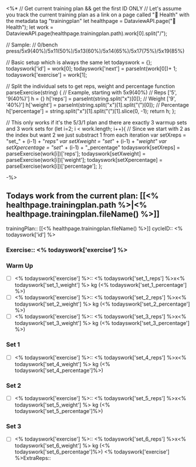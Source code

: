 <%* 
// Get current training plan && get the first ID ONLY
// Let's assume you track the current training plan as a link on a page called "🍏 Health" with the metadata tag "trainingplan"
let healthpage = DataviewAPI.page("🍏 Health");
let work = DataviewAPI.page(healthpage.trainingplan.path).work[0].split("/");

// Sample:
// 0/bench press/5x9(40%)/5x11(50%)/5x13(60%)/5x14(65%)/5x17(75%)/5x19(85%)

// Basic setup which is always the same
let todayswork = {};
todayswork['id'] = work[0];
todayswork['next'] = parseInt(work[0])+ 1;
todayswork['exercise'] = work[1];

// Split the individual sets to get reps, weight and percentage
function parseExercise(string) {
	// Example, starting with 5x9(40%)
	// Reps ['5', '9(40%)']
	h = {}
	h['reps'] = parseInt(string.split("x")[0]);
	// Weight ['9', '40%)']
	h['weight'] = parseInt(string.split("x")[1].split("(")[0]);
	// Percentage 
	h['percentage'] = string.split("x")[1].split("(")[1].slice(0, -1);
	return h;
};

// This only works if it's the 5/3/1 plan and there are exactly 3 warmup sets and 3 work sets
for (let i=2; i < work.length; i++){
	// Since we start with 2 as the index but want 2 we just substract 1 from each iteration
	var setXreps = "set_" + (i-1) + "_reps"
	var setXweight = "set_" + (i-1) + "_weight"
	var setXpercentage = "set_" + (i-1) + "_percentage"
	todayswork[setXreps] = parseExercise(work[i])['reps'];
	todayswork[setXweight] = parseExercise(work[i])['weight'];
	todayswork[setXpercentage] = parseExercise(work[i])['percentage'];
};



-%>

## Todays work from the current plan: [[<% healthpage.trainingplan.path %>|<% healthpage.trainingplan.fileName() %>]]
trainingPlan::  [[<% healthpage.trainingplan.fileName() %>]]
cycleID:: <% todayswork['id'] %>
### Exercise:: <% todayswork['exercise'] %>
### Warm Up
- [ ] <% todayswork['exercise'] %>:: <% todayswork['set_1_reps'] %>x<% todayswork['set_1_weight'] %> kg (<% todayswork['set_1_percentage'] %>)
- [ ] <% todayswork['exercise'] %>:: <% todayswork['set_2_reps'] %>x<% todayswork['set_2_weight'] %> kg (<% todayswork['set_2_percentage'] %>)
- [ ] <% todayswork['exercise'] %>:: <% todayswork['set_3_reps'] %>x<% todayswork['set_3_weight'] %> kg (<% todayswork['set_3_percentage'] %>)
### Set 1 
- [ ] <% todayswork['exercise'] %>:: <% todayswork['set_4_reps'] %>x<% todayswork['set_4_weight'] %> kg (<% todayswork['set_4_percentage']%>)
### Set 2 
- [ ] <% todayswork['exercise'] %>:: <% todayswork['set_5_reps'] %>x<% todayswork['set_5_weight'] %> kg (<% todayswork['set_5_percentage']%>)
### Set 3
- [ ] <% todayswork['exercise'] %>:: <% todayswork['set_6_reps'] %>x<% todayswork['set_6_weight'] %> kg (<% todayswork['set_6_percentage']%>) <% todayswork['exercise'] %>ExtraReps::
